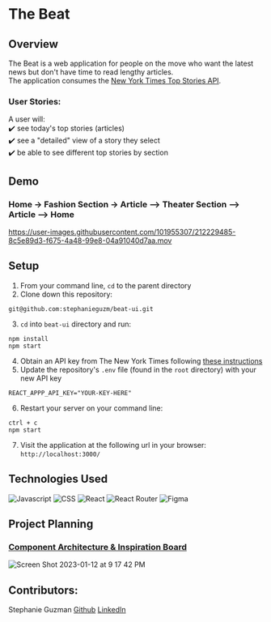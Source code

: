 # The Beat

## Overview
The Beat is a web application for people on the move who want the latest news but don't have time to read lengthy articles.<br>
The application consumes the [New York Times Top Stories API](https://developer.nytimes.com/docs/top-stories-product/1/overview).

### User Stories: 
A user will:<br>
✔️ see today's top stories (articles)<br>
✔️ see a "detailed" view of a story they select<br>
✔️ be able to see different top stories by section<br>

## Demo
### Home -> Fashion Section -> Article --> Theater Section --> Article --> Home
https://user-images.githubusercontent.com/101955307/212229485-8c5e89d3-f675-4a48-99e8-04a91040d7aa.mov

## Setup
1. From your command line, `cd` to the parent directory
2. Clone down this repository:
  ```
  git@github.com:stephanieguzm/beat-ui.git
  ```
3. `cd` into `beat-ui` directory and run:
  ```
  npm install
  npm start
  ```
4. Obtain an API key from The New York Times following [these instructions](https://developer.nytimes.com/get-started)
5. Update the repository's `.env` file (found in the `root` directory) with your new API key
  ```
  REACT_APPP_API_KEY="YOUR-KEY-HERE"
  ```
6. Restart your server on your command line:
  ```
  ctrl + c
  npm start
  ```
7. Visit the application at the following url in your browser: `http://localhost:3000/`

## Technologies Used
![Javascript](https://img.shields.io/badge/JavaScript-323330?style=for-the-badge&logo=javascript&logoColor=F7DF1E) 
![CSS](https://img.shields.io/badge/CSS3-1572B6?style=for-the-badge&logo=css3&logoColor=white) 
![React](https://img.shields.io/badge/react-%2320232a.svg?style=for-the-badge&logo=react&logoColor=%2361DAFB) 
![React Router](https://img.shields.io/badge/React_Router-CA4245?style=for-the-badge&logo=react-router&logoColor=white) 
![Figma](https://img.shields.io/badge/figma-%23F24E1E.svg?style=for-the-badge&logo=figma&logoColor=white)

## Project Planning 
### [Component Architecture & Inspiration Board](https://www.figma.com/file/2gzWklRegvYWFno8IiytWy/Take-Home-Planning?node-id=1%3A384&t=BMU740MDQKHVYr7D-1)
![Screen Shot 2023-01-12 at 9 17 42 PM](https://user-images.githubusercontent.com/101955307/212229405-67d90c0d-6ece-465e-9a21-9a50aaeac050.png)

## Contributors:
Stephanie Guzman [Github](https://github.com/stephanieguzm) [LinkedIn](https://www.linkedin.com/in/stephanie-guzman-sdsw/)
